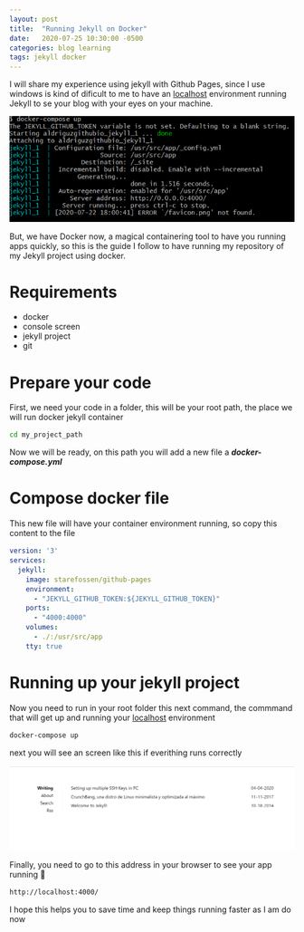 ```yaml
---
layout: post
title:  "Running Jekyll on Docker"
date:   2020-07-25 10:30:00 -0500
categories: blog learning
tags: jekyll docker
---
```


I will share my experience using jekyll with Github Pages, since I use windows is kind of dificult to me to have an [localhost](http://localhost) environment running Jekyll to se your blog with your eyes on your machine.

![/assets/img/running-jekyll-console.png](/assets/img/running-jekyll-console.png)

But, we have Docker now, a magical containering tool to have you running apps quickly, so this is the guide I follow to have running my repository of my Jekyll project using docker.

# Requirements

- docker
- console screen
- jekyll project
- git

# Prepare your code

First, we need your code in a folder, this will be your root path, the place we will run docker jekyll container

```bash
cd my_project_path
```

Now we will be ready, on this path you will add a new file a ***docker-compose.yml*** 

# Compose docker file

This new file will have your container environment running, so copy this content to the file

```yaml
version: '3'
services:
  jekyll:
    image: starefossen/github-pages
    environment:
      - "JEKYLL_GITHUB_TOKEN:${JEKYLL_GITHUB_TOKEN}"
    ports:
      - "4000:4000"
    volumes:
      - ./:/usr/src/app
    tty: true
```

# Running up your jekyll project

Now you need to run in your root folder this next command, the commmand that will get up and running your [localhost](http://localhost) environment

```bash
docker-compose up
```

next you will see an screen like this if everithing runs correctly

![/assets/img/blog-results.png](/assets/img/blog-results.png)

Finally, you need to go to this address in your browser to see your app running 🙂

```bash
http://localhost:4000/
```

I hope this helps you to save time and keep things running faster as I am do now